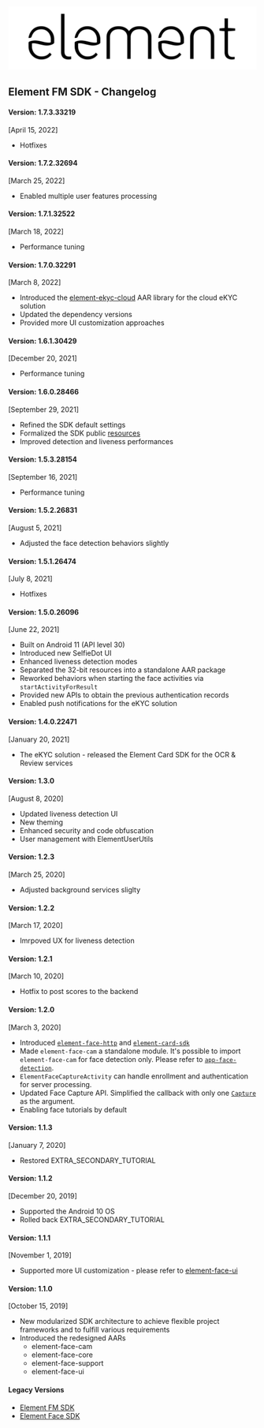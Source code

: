 ![element](images/element.png "element")
## Element FM SDK - Changelog

#### Version: 1.7.3.33219
[April 15, 2022]
* Hotfixes

#### Version: 1.7.2.32694
[March 25, 2022]
* Enabled multiple user features processing

#### Version: 1.7.1.32522
[March 18, 2022]
* Performance tuning

#### Version: 1.7.0.32291
[March 8, 2022]
* Introduced the [element-ekyc-cloud](element-ekyc-sdk-guide.md) AAR library for the cloud eKYC solution
* Updated the dependency versions
* Provided more UI customization approaches

#### Version: 1.6.1.30429
[December 20, 2021]
* Performance tuning

#### Version: 1.6.0.28466
[September 29, 2021]
* Refined the SDK default settings
* Formalized the SDK public [resources](element-sdk-resources-guide.md)
* Improved detection and liveness performances

#### Version: 1.5.3.28154
[September 16, 2021]
* Performance tuning

#### Version: 1.5.2.26831
[August 5, 2021]
* Adjusted the face detection behaviors slightly 

#### Version: 1.5.1.26474
[July 8, 2021]
* Hotfixes

#### Version: 1.5.0.26096
[June 22, 2021]
* Built on Android 11 (API level 30)
* Introduced new SelfieDot UI
* Enhanced liveness detection modes
* Separated the 32-bit resources into a standalone AAR package
* Reworked behaviors when starting the face activities via `startActivityForResult`
* Provided new APIs to obtain the previous authentication records
* Enabled push notifications for the eKYC solution

#### Version: 1.4.0.22471
[January 20, 2021]
* The eKYC solution - released the Element Card SDK for the OCR & Review services

#### Version: 1.3.0
[August 8, 2020]
* Updated liveness detection UI
* New theming
* Enhanced security and code obfuscation
* User management with ElementUserUtils

#### Version: 1.2.3
[March 25, 2020]
* Adjusted background services sliglty

#### Version: 1.2.2
[March 17, 2020]
* Imrpoved UX for liveness detection

#### Version: 1.2.1
[March 10, 2020]
* Hotfix to post scores to the backend

#### Version: 1.2.0
[March 3, 2020]
* Introduced [`element-face-http`](element-face-http-guide.md) and [`element-card-sdk`](element-card-sdk-guide.md)
* Made `element-face-cam` a standalone module. It's possible to import `element-face-cam` for face detection only. Please refer to [`app-face-detection`](../app-face-detection).
* `ElementFaceCaptureActivity` can handle enrollment and authentication for server processing.
* Updated Face Capture API. Simplified the callback with only one [`Capture`](element-face-sdk-guide.md#user-face-matching-on-server) as the argument.
* Enabling face tutorials by default

#### Version: 1.1.3
[January 7, 2020]
* Restored EXTRA_SECONDARY_TUTORIAL

#### Version: 1.1.2
[December 20, 2019]
* Supported the Android 10 OS
* Rolled back EXTRA_SECONDARY_TUTORIAL

#### Version: 1.1.1
[November 1, 2019]
* Supported more UI customization - please refer to [element-face-ui](./element-face-ui.md)

#### Version: 1.1.0
[October 15, 2019]
* New modularized SDK architecture to achieve flexible project frameworks and to fulfill various requirements
* Introduced the redesigned AARs
  * element-face-cam
  * element-face-core
  * element-face-support
  * element-face-ui

#### Legacy Versions
* [Element FM SDK](https://github.com/Element1/element-android-examples/blob/master/element-fm-sdk-example/changelog.md)
* [Element Face SDK](https://github.com/Element1/element-android-examples/blob/master/element-face-sdk-example/changelog.md)
